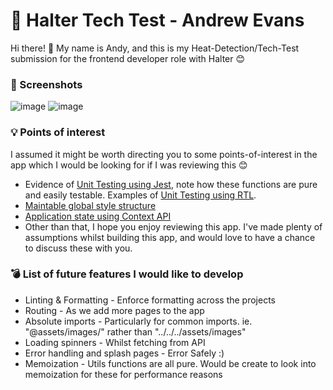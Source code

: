 # :bell: Halter Tech Test - Andrew Evans

Hi there! :wave: My name is Andy, and this is my Heat-Detection/Tech-Test submission for the frontend developer role with Halter :blush: 

### :iphone: Screenshots

![image](https://user-images.githubusercontent.com/17420406/223352469-25b8a67e-4bbd-4c8b-9376-cf2be477bd71.png)
![image](https://user-images.githubusercontent.com/17420406/223352553-95381af5-185a-4292-83da-7c0d47109329.png)

### :bulb: Points of interest

I assumed it might be worth directing you to some points-of-interest in the app which I would be looking for if I was reviewing this :blush:

- Evidence of [Unit Testing using Jest](https://github.com/aevansme/halter-tech-test/blob/main/utils/dateUtils.spec.ts), note how these functions are pure and easily testable. Examples of [Unit Testing using RTL](https://github.com/aevansme/halter-tech-test/blob/main/utils/dateUtils.spec.ts).
- [Maintable global style structure](https://github.com/aevansme/halter-tech-test/tree/main/assets/styles)
- [Application state using Context API](https://github.com/aevansme/halter-tech-test/blob/main/context/HeatResultsProvider.tsx)
- Other than that, I hope you enjoy reviewing this app. I've made plenty of assumptions whilst building this app, and would love to have a chance to discuss these with you.

### :bomb: List of future features I would like to develop

- Linting & Formatting - Enforce formatting across the projects
- Routing - As we add more pages to the app
- Absolute imports - Particularly for common imports. ie. "@assets/images/" rather than "../../../assets/images"
- Loading spinners - Whilst fetching from API
- Error handling and splash pages - Error Safely :)
- Memoization - Utils functions are all pure. Would be create to look into memoization for these for performance reasons
